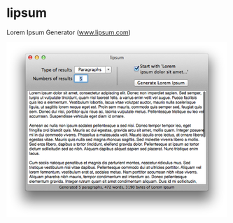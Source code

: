 lipsum
======

Lorem Ipsum Generator (www.lipsum.com)

![alt tag](https://github.com/fcrizul/lipsum/blob/master/Lipsum.png)
